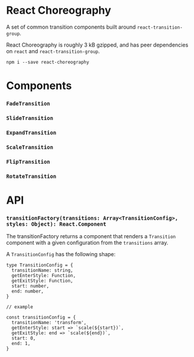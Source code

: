 # React Choreography

A set of common transition components built around `react-transition-group`.

React Choreography is roughly 3 kB gzipped, and has peer dependencies on `react` and `react-transition-group`.

`npm i --save react-choreography`

# Components
### `FadeTransition`
### `SlideTransition`
### `ExpandTransition`
### `ScaleTransition`
### `FlipTransition`
### `RotateTransition`

# API
### `transitionFactory(transitions: Array<TransitionConfig>, styles: Object): React.Component`
The transitionFactory returns a component that renders a `Transition` component with a given configuration from the `transitions` array.

A `TransitionConfig` has the following shape:
```
type TransitionConfig = {
  transitionName: string,
  getEnterStyle: Function,
  getExitStyle: Function,
  start: number,
  end: number,
}

// example

const transitionConfig = {
  transitionName: 'transform',
  getEnterStyle: start => `scale(${start})`,
  getExitStyle: end => `scale(${end})`,
  start: 0,
  end: 1,
}
```
